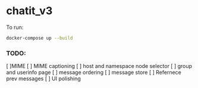 # chatit_v3

To run:
```sh
docker-compose up --build
```

### TODO:

[ ]MIME
[ ] MIME captioning
[ ] host and namespace node selector
[ ] group and userinfo page
[ ] message ordering
[ ] message store
[ ] Refernece prev messages
[ ] UI polishing
